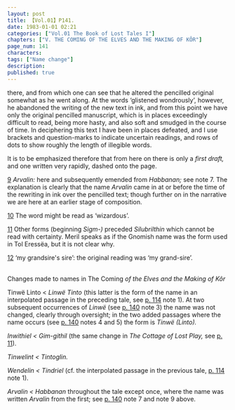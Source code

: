 ```yaml
---
layout: post
title: 【Vol.01】P141.
date: 1983-01-01 02:21
categories: ["Vol.01 The Book of Lost Tales I"]
chapters: ["V. THE COMING OF THE ELVES AND THE MAKING OF KÔR"]
page_num: 141
characters: 
tags: ["Name change"]
description: 
published: true
---
```


<p style="text-indent: 0;">
there, and from which one can see that he altered the pencilled original somewhat as he went along. At the words ‘glistened wondrously’, however, he abandoned the writing of the new text in ink, and from this point we have only the original pencilled manuscript, which is in places exceedingly difficult to read, being more hasty, and also soft and smudged in the course of time. In deciphering this text I have been in places defeated, and I use brackets and question-marks to indicate uncertain readings, and rows of dots to show roughly the length of illegible words.
</p>

It is to be emphasized therefore that from here on there is only a <I>first draft, </I>and one written very rapidly, dashed onto the page.

[9]({{site.baseurl}}/vol01-p133) <I>Arvalin: </I>here and subsequently emended from <I>Habbanan; </I>see note 7. The explanation is clearly that the name <I>Arvalin </I>came in at or before the time of the rewriting in ink over the pencilled text; though further on in the narrative we are here at an earlier stage of composition.

[10]({{site.baseurl}}/vol01-p138) The word might be read as ‘wizardous’.

[11]({{site.baseurl}}/vol01-p138) Other forms (beginning <I>Sigm-) </I>preceded <I>Silubrilthin </I>which cannot be read with certainty. Meril speaks as if the Gnomish name was the form used in Tol Eressëa, but it is not clear why.

[12]({{site.baseurl}}/vol01-p139) ‘my grandsire's sire’: the original reading was ‘my grand-sire’.

<BR>
Changes made to names in The Coming <I>of the Elves and the Making of Kôr</I>

Tinwë Linto < <I>Linwë Tinto </I>(this latter is the form of the name in an interpolated passage in the preceding tale, see [p. 114]({{site.baseurl}}/vol01-p114) note 1). At two subsequent occurrences of <I>Linwë </I>(see [p. 140]({{site.baseurl}}/vol01-p140) note 3) the name was not changed, clearly through oversight; in the two added passages where the name occurs (see [p. 140]({{site.baseurl}}/vol01-p140) notes 4 and 5) the form is <I>Tinwë (Linto).</I>

<I>Inwithiel    < Gim-githil </I>(the same change in <I>The Cottage of Lost Play, </I>see [p. 11]({{site.baseurl}}/vol01-p11)).

<I>Tinwelint    < Tintoglin.</I>

<I>Wendelin    < Tindriel </I>(cf. the interpolated passage in the previous tale, [p. 114]({{site.baseurl}}/vol01-p114) note 1).

<I>Arvalin    < Habbanan </I>throughout the tale except once, where the name was written <I>Arvalin </I>from the first; see [p. 140]({{site.baseurl}}/vol01-p140) note 7 and note 9 above.

